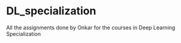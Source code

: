 # DL_specialization
 All the assignments done by Onkar for the courses in Deep Learning Specialization
